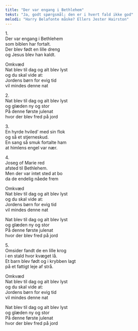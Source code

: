 ```yaml
---
title: "Der var engang i Bethlehem"
tekst: "Ja, godt spørgsmål; den er i hvert fald ikke god"
melodi: "Harry Belafonte måske? Ellers Jester Hairston"
---
```


1\.\
Der var engang i Bethlehem\
som biblen har fortalt.\
Der blev født en lille dreng\
og Jesus blev han kaldt.

Omkvæd\
Nat blev til dag og alt blev lyst\
og du skal vide at:\
Jordens børn for evig tid\
vil mindes denne nat

2\.\
Nat blev til dag og alt blev lyst\
og glæden ny og stor\
På denne første julenat\
hvor der blev fred på jord

3\.\
En hyrde hviled' med sin flok\
og så et stjerneskud.\
En sang så smuk fortalte ham\
at himlens engel var nær.

4\.\
Joseg of Marie red\
afsted til Bethlehem.\
Men der var intet sted at bo\
da de endelig nåede frem

Omkvæd\
Nat blev til dag og alt blev lyst\
og du skal vide at:\
Jordens børn for evig tid\
vil mindes denne nat

Nat blev til dag og alt blev lyst\
og glæden ny og stor\
På denne første julenat\
hvor der blev fred på jord

5\.\
Omsider fandt de en lille krog\
i en stald hvor kvæget lå.\
Et barn blev født og i krybben lagt\
på et fattigt leje af strå.

Omkvæd\
Nat blev til dag og alt blev lyst\
og du skal vide at:\
Jordens børn for evig tid\
vil mindes denne nat

Nat blev til dag og alt blev lyst\
og glæden ny og stor\
På denne første julenat\
hvor der blev fred på jord